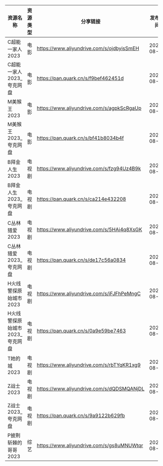 | 资源名称               | 资源类型 | 分享链接                                      | 发布时间       |
| ------------------ | ---- | ----------------------------------------- | ---------- |
| C超能一家人2023         | 电影   | https://www.aliyundrive.com/s/ojdbyisSmEH | 2023-08-18 |
| C超能一家人2023_夸克网盘    | 电影   | https://pan.quark.cn/s/f9bef462451d       | 2023-08-18 |
| M美猴王2023           | 电影   | https://www.aliyundrive.com/s/agpkScRgaUp | 2023-08-18 |
| M美猴王2023_夸克网盘      | 电影   | https://pan.quark.cn/s/bf41b8034b4f       | 2023-08-18 |
| B拜金人生2023          | 电视剧  | https://www.aliyundrive.com/s/fzg94Uz4B9k | 2023-08-18 |
| B拜金人生2023_夸克网盘     | 电视剧  | https://pan.quark.cn/s/ca214e432208       | 2023-08-18 |
| C丛林猎爱2023          | 电视剧  | https://www.aliyundrive.com/s/5HAi4q8XsGK | 2023-08-18 |
| C丛林猎爱2023_夸克网盘     | 电视剧  | https://pan.quark.cn/s/de17c56a0834       | 2023-08-18 |
| H火线警探原始城市2023      | 电视剧  | https://www.aliyundrive.com/s/iFJFhPeMngC | 2023-08-18 |
| H火线警探原始城市2023_夸克网盘 | 电视剧  | https://pan.quark.cn/s/0a9e59be7463       | 2023-08-18 |
| T她的城2023           | 电视剧  | https://www.aliyundrive.com/s/rbTYqKR1xg9 | 2023-08-18 |
| Z战士2023            | 电视剧  | https://www.aliyundrive.com/s/dQDSMQANjDL | 2023-08-18 |
| Z战士2023_夸克网盘       | 电视剧  | https://pan.quark.cn/s/9a9122b629fb       | 2023-08-18 |
| P披荆斩棘的哥哥2023       | 综艺   | https://www.aliyundrive.com/s/gs8uMNUWtqr | 2023-08-18 |
